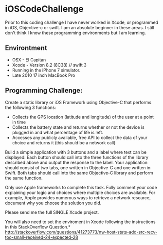 # iOSCodeChallenge

Prior to this coding challenge I have never worked in Xcode, or programmed in iOS, Objective-c
or swift. I am an absolute beginner in these areas. I still don't think I know these programming
environments but I am learning.

## Environtment

- OSX - El Capitan  
- Xcode - Version 8.2 (8C38) // swift 3  
- Running in the iPhone 7 simulator.  
- Late 2010 17 inch MacBook Pro

## Programming Challenge:

Create a static library or iOS Framework using Objective-C that performs the following 3 functions:
- Collects the GPS location (latitude and longitude) of the user at a point in time
- Collects the battery state and returns whether or not the device is plugged in and what percentage of life is left.
- Accesses any publicly available, free API to collect the data of your choice and returns it
       (this should be a network call)

Build a simple application with 3 buttons and a label where text can be displayed. Each button should
call into the three functions of the library described above and output the response to the label.
Your application should consist of two tabs, one written in Objective-C and one written in Swift.
Both tabs should call into the same Objective-C library and perform the same function.

Only use Apple frameworks to complete this task. Fully comment your code explaining your logic and choices
where multiple choices are available. For example, Apple provides numerous ways to retrieve a network
resource, document why you choose the solution you did.

Please send me the full SINGLE Xcode project.

You will also need to set the enviroment in Xcode following the instructions in this
StackOverflow Question.*
http://stackoverflow.com/questions/41273773/nw-host-stats-add-src-recv-too-small-received-24-expected-28
